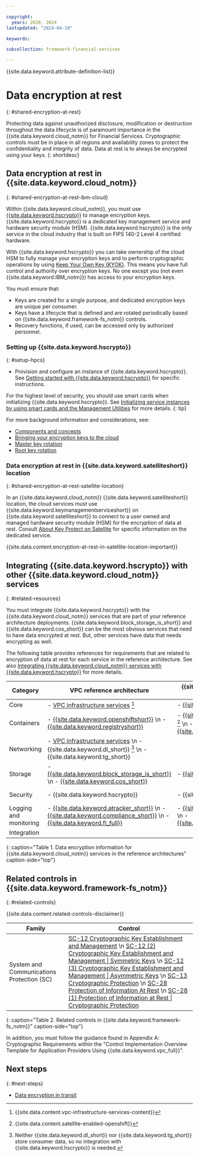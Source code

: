 ```yaml
---

copyright:
  years: 2020, 2024
lastupdated: "2024-04-10"

keywords:

subcollection: framework-financial-services

---
```


{{site.data.keyword.attribute-definition-list}}



# Data encryption at rest
{: #shared-encryption-at-rest}


Protecting data against unauthorized disclosure, modification or destruction throughout the data lifecycle is of paramount importance in the {{site.data.keyword.cloud_notm}} for Financial Services. Cryptographic controls must be in place in all regions and availability zones to protect the confidentiality and integrity of data. Data at rest is to always be encrypted using your keys.
{: shortdesc}




## Data encryption at rest in {{site.data.keyword.cloud_notm}}
{: #shared-encryption-at-rest-ibm-cloud}


Within {{site.data.keyword.cloud_notm}}, you must use [{{site.data.keyword.hscrypto}}](/docs/hs-crypto?topic=hs-crypto-overview) to manage encryption keys. {{site.data.keyword.hscrypto}} is a dedicated key management service and hardware security module (HSM). {{site.data.keyword.hscrypto}} is the only service in the cloud industry that is built on FIPS 140-2 Level 4 certified hardware.

With {{site.data.keyword.hscrypto}} you can take ownership of the cloud HSM to fully manage your encryption keys and to perform cryptographic operations by using [Keep Your Own Key (KYOK)](/docs/hs-crypto?topic=hs-crypto-understand-concepts#kyok-concept). This means you have full control and authority over encryption keys. No one except you (not even {{site.data.keyword.IBM_notm}}) has access to your encryption keys.

You must ensure that:

* Keys are created for a single purpose, and dedicated encryption keys are unique per consumer.
* Keys have a lifecycle that is defined and are rotated periodically based on {{site.data.keyword.framework-fs_notm}} controls.
* Recovery functions, if used, can be accessed only by authorized personnel.






### Setting up {{site.data.keyword.hscrypto}}
{: #setup-hpcs}




* Provision and configure an instance of {{site.data.keyword.hscrypto}}. See [Getting started with {{site.data.keyword.hscrypto}}](/docs/hs-crypto?topic=hs-crypto-get-started) for specific instructions.


For the highest level of security, you should use smart cards when initializing {{site.data.keyword.hscrypto}}. See [Initializing service instances by using smart cards and the Management Utilities](/docs/hs-crypto?topic=hs-crypto-initialize-hsm-management-utilities) for more details.
{: tip}

For more background information and considerations, see:

* [Components and concepts](/docs/hs-crypto?topic=hs-crypto-understand-concepts)
* [Bringing your encryption keys to the cloud](/docs/hs-crypto?topic=hs-crypto-importing-keys)
* [Master key rotation](/docs/hs-crypto?topic=hs-crypto-master-key-rotation-intro)
* [Root key rotation](/docs/hs-crypto?topic=hs-crypto-root-key-rotation-intro)



### Data encryption at rest in {{site.data.keyword.satelliteshort}} location
{: #shared-encryption-at-rest-satellite-location}

In an {{site.data.keyword.cloud_notm}} {{site.data.keyword.satelliteshort}} location, the cloud services must use {{site.data.keyword.keymanagementserviceshort}} on {{site.data.keyword.satelliteshort}} to connect to a user owned and managed hardware security module (HSM) for the encryption of data at rest. Consult [About Key Protect on Satellite](/docs/key-protect?topic=key-protect-satellite-about) for specific information on the dedicated service.

{{site.data.content.encryption-at-rest-in-satellite-location-important}}



## Integrating {{site.data.keyword.hscrypto}} with other {{site.data.keyword.cloud_notm}} services
{: #related-resources}

You must integrate {{site.data.keyword.hscrypto}} with the {{site.data.keyword.cloud_notm}} services that are part of your reference architecture deployments. {{site.data.keyword.block_storage_is_short}} and {{site.data.keyword.cos_short}} can be the most obvious services that need to have data encrypted at rest. But, other services have data that needs encrypting as well.

The following table provides references for requirements that are related to encryption of data at rest for each service in the reference architecture. See also [Integrating {{site.data.keyword.cloud_notm}} services with {{site.data.keyword.hscrypto}}](/docs/hs-crypto?topic=hs-crypto-integrate-services) for more details.



| Category | VPC reference architecture | {{site.data.keyword.satelliteshort}} reference architecture | Optional for both |
|----------|-------------------|-------------------|-------------------|
| Core  | - [VPC infrastructure services](/docs/vpc?topic=vpc-vpc-encryption-about) [^tabletext-1] | - [{{site.data.keyword.satelliteshort}}](/docs/satellite?topic=satellite-data-security#sat-data-encryption) |  |
| Containers  | - [{{site.data.keyword.openshiftshort}}](/docs/openshift?topic=openshift-encryption) \n - [{{site.data.keyword.registryshort}}](/docs/Registry?topic=Registry-registry_encrypt) | - [{{site.data.keyword.openshiftshort}}](/docs/openshift?topic=openshift-encryption) [^tabletext-satellite-enabled-openshift] \n - [{{site.data.keyword.registryshort}}](/docs/Registry?topic=Registry-registry_encrypt) |  |
| Networking  | - [VPC infrastructure services](/docs/vpc?topic=vpc-vpc-encryption-about) \n - {{site.data.keyword.dl_short}} [^tabletext-2] \n - {{site.data.keyword.tg_short}}  | |  |
| Storage  | - [{{site.data.keyword.block_storage_is_short}}](/docs/vpc?topic=vpc-block-storage-vpc-encryption) \n - [{{site.data.keyword.cos_short}}](/docs/cloud-object-storage?topic=cloud-object-storage-encryption) | - [{{site.data.keyword.cos_short}}](/docs/cloud-object-storage?topic=cloud-object-storage-encryption) |  |
| Security | - {{site.data.keyword.hscrypto}}  | - {{site.data.keyword.hscrypto}} | - [{{site.data.keyword.appid_short_notm}}](/docs/appid?topic=appid-mng-data#enable-customer-keys-hpcs) |
| Logging and monitoring  | - [{{site.data.keyword.atracker_short}}](/docs/activity-tracker?topic=activity-tracker-mng-data) \n - [{{site.data.keyword.compliance_short}}](/docs/security-compliance?topic=security-compliance-mng-data) \n - [{{site.data.keyword.fl_full}}](/docs/vpc?topic=vpc-vpc-encryption-about) | - [{{site.data.keyword.atracker_short}}](/docs/activity-tracker?topic=activity-tracker-mng-data) \n - [{{site.data.keyword.compliance_short}}](/docs/security-compliance?topic=security-compliance-mng-data) |  |
| Integration  | |  | - [{{site.data.keyword.messagehub}}](/docs/EventStreams?topic=EventStreams-managing_encryption) |
{: caption="Table 1. Data encryption information for {{site.data.keyword.cloud_notm}} services in the reference architectures" caption-side="top"}

[^tabletext-1]: {{site.data.content.vpc-infrastructure-services-content}}

[^tabletext-2]: Neither {{site.data.keyword.dl_short}} nor {{site.data.keyword.tg_short}} store consumer data, so no integration with {{site.data.keyword.hscrypto}} is needed.

[^tabletext-satellite-enabled-openshift]: {{site.data.content.satellite-enabled-openshift}}




## Related controls in {{site.data.keyword.framework-fs_notm}}
{: #related-controls}

{{site.data.content.related-controls-disclaimer}}

| Family              | Control                                           |
|---------------------|---------------------------------------------------|
| System and Communications Protection (SC) | [SC-12 Cryptographic Key Establishment and Management](/docs/framework-financial-services-controls?topic=framework-financial-services-controls-sc-12) \n [SC-12 (2) Cryptographic Key Establishment and Management &#124; Symmetric Keys](/docs/framework-financial-services-controls?topic=framework-financial-services-controls-sc-12.2) \n [SC-12 (3) Cryptographic Key Establishment and Management &#124; Asymmetric Keys](/docs/framework-financial-services-controls?topic=framework-financial-services-controls-sc-12.3) \n [SC-13 Cryptographic Protection](/docs/framework-financial-services-controls?topic=framework-financial-services-controls-sc-13) \n [SC-28 Protection of Information At Rest](/docs/framework-financial-services-controls?topic=framework-financial-services-controls-sc-28) \n [SC-28 (1) Protection of Information at Rest &#124; Cryptographic Protection](/docs/framework-financial-services-controls?topic=framework-financial-services-controls-sc-28.1)  |
{: caption="Table 2. Related controls in {{site.data.keyword.framework-fs_notm}}" caption-side="top"}

In addition, you must follow the guidance found in Appendix A: Cryptographic Requirements within the "Control Implementation Overview Template for Application Providers Using {{site.data.keyword.vpc_full}}".

## Next steps
{: #next-steps}

* [Data encryption in transit](/docs/framework-financial-services?topic=framework-financial-services-shared-encryption-in-transit)
